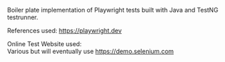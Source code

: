 Boiler plate implementation of Playwright tests built with Java and TestNG testrunner.

References used:
https://playwright.dev

Online Test Website used:  
Various but will eventually use https://demo.selenium.com
